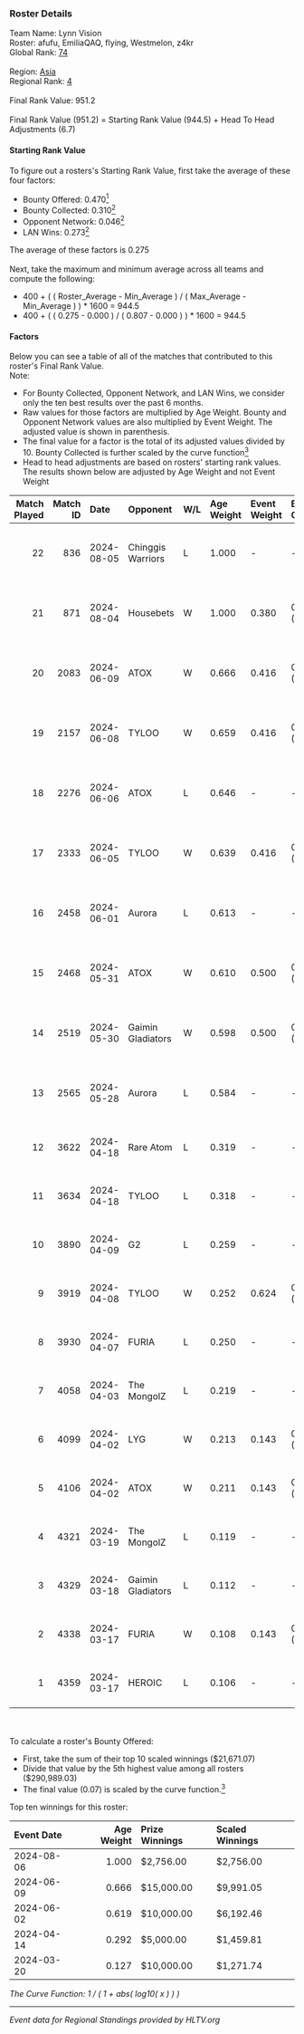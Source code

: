 ### Roster Details<br />
Team Name: Lynn Vision<br />
Roster: afufu, EmiliaQAQ, flying, Westmelon, z4kr<br />
Global Rank: [74](../../standings_global_2024_08_28.md)<br />
<br />
Region: [Asia]( ../../standings_asia_2024_08_28.md)<br />
Regional Rank: [4]( ../../standings_asia_2024_08_28.md)<br />
<br />
Final Rank Value:  951.2<br />
<br />
Final Rank Value (951.2) = Starting Rank Value (944.5) + Head To Head Adjustments (6.7)<br />

#### Starting Rank Value<br />
To figure out a rosters's Starting Rank Value, first take the average of these four factors:<br />
- Bounty Offered: 0.470[<sup>1</sup>](#table2)
- Bounty Collected: 0.310[<sup>2</sup>](#table1)
- Opponent Network: 0.046[<sup>2</sup>](#table1)
- LAN Wins: 0.273[<sup>2</sup>](#table1)

The average of these factors is 0.275<br />
<br />
Next, take the maximum and minimum average across all teams and compute the following:<br />
- 400 + ( ( Roster_Average - Min_Average ) / ( Max_Average - Min_Average ) ) * 1600 = 944.5
- 400 + ( ( 0.275 - 0.000 ) / ( 0.807 - 0.000 ) ) * 1600 = 944.5


#### Factors<br />
Below you can see a table of all of the matches that contributed to this roster's Final Rank Value.<br />
Note:<br />

- For Bounty Collected, Opponent Network, and LAN Wins, we consider only the ten best results over the past 6 months.
- Raw values for those factors are multiplied by Age Weight. Bounty and Opponent Network values are also multiplied by Event Weight. The adjusted value is shown in parenthesis.
- The final value for a factor is the total of its adjusted values divided by 10. Bounty Collected is further scaled by the curve function[<sup>3</sup>](#curveFunction)
- Head to head adjustments are based on rosters' starting rank values. The results shown below are adjusted by Age Weight and not Event Weight
<span id="table1"></span><br />


| Match Played | Match ID | Date       | Opponent          | W/L | Age Weight | Event Weight | Bounty Collected | Opponent Network | LAN Wins  | H2H Adj. | Roster                                     |
| -: | -: | :- | :- | :- | :- | :- | :- | :- | :- | -: | :- |
|           22 |      836 | 2024-08-05 | Chinggis Warriors | L   | 1.000      | -            | -                | -                | -         |   -17.89 | afufu, EmiliaQAQ, flying, Westmelon, z4kr  |
|           21 |      871 | 2024-08-04 | Housebets         | W   | 1.000      | 0.380        | 0.002 (0.001)    | 0.156 (0.059)    | 1 (1.000) |     5.72 | afufu, EmiliaQAQ, flying, Westmelon, z4kr  |
|           20 |     2083 | 2024-06-09 | ATOX              | W   | 0.666      | 0.416        | 0.018 (0.005)    | 0.183 (0.051)    | 0 (0.000) |     7.01 | EmiliaQAQ, flying, Starry, Westmelon, z4kr |
|           19 |     2157 | 2024-06-08 | TYLOO             | W   | 0.659      | 0.416        | 0.059 (0.016)    | 0.317 (0.087)    | 0 (0.000) |    10.53 | EmiliaQAQ, flying, Starry, Westmelon, z4kr |
|           18 |     2276 | 2024-06-06 | ATOX              | L   | 0.646      | -            | -                | -                | -         |   -13.64 | EmiliaQAQ, flying, Starry, Westmelon, z4kr |
|           17 |     2333 | 2024-06-05 | TYLOO             | W   | 0.639      | 0.416        | 0.059 (0.016)    | 0.317 (0.084)    | 0 (0.000) |    10.21 | EmiliaQAQ, flying, Starry, Westmelon, z4kr |
|           16 |     2458 | 2024-06-01 | Aurora            | L   | 0.613      | -            | -                | -                | -         |    -1.05 | EmiliaQAQ, flying, Starry, Westmelon, z4kr |
|           15 |     2468 | 2024-05-31 | ATOX              | W   | 0.610      | 0.500        | 0.018 (0.006)    | 0.183 (0.056)    | 1 (0.610) |     6.28 | EmiliaQAQ, flying, Starry, Westmelon, z4kr |
|           14 |     2519 | 2024-05-30 | Gaimin Gladiators | W   | 0.598      | 0.500        | 0.026 (0.008)    | 0.347 (0.104)    | 1 (0.598) |     8.43 | EmiliaQAQ, flying, Starry, Westmelon, z4kr |
|           13 |     2565 | 2024-05-28 | Aurora            | L   | 0.584      | -            | -                | -                | -         |    -0.93 | EmiliaQAQ, flying, Starry, Westmelon, z4kr |
|           12 |     3622 | 2024-04-18 | Rare Atom         | L   | 0.319      | -            | -                | -                | -         |    -6.06 | EmiliaQAQ, Jee, Starry, Westmelon, z4kr    |
|           11 |     3634 | 2024-04-18 | TYLOO             | L   | 0.318      | -            | -                | -                | -         |    -7.84 | EmiliaQAQ, Jee, Starry, Westmelon, z4kr    |
|           10 |     3890 | 2024-04-09 | G2                | L   | 0.259      | -            | -                | -                | -         |    -0.03 | EmiliaQAQ, Jee, Starry, Westmelon, z4kr    |
|            9 |     3919 | 2024-04-08 | TYLOO             | W   | 0.252      | 0.624        | 0.016 (0.002)    | 0.050 (0.008)    | 1 (0.252) |     1.71 | EmiliaQAQ, Jee, Starry, Westmelon, z4kr    |
|            8 |     3930 | 2024-04-07 | FURIA             | L   | 0.250      | -            | -                | -                | -         |    -0.12 | EmiliaQAQ, Jee, Starry, Westmelon, z4kr    |
|            7 |     4058 | 2024-04-03 | The MongolZ       | L   | 0.219      | -            | -                | -                | -         |    -0.04 | EmiliaQAQ, Jee, Starry, Westmelon, z4kr    |
|            6 |     4099 | 2024-04-02 | LYG               | W   | 0.213      | 0.143        | 0.003 (0.000)    | 0.013 (0.000)    | 0 (0.000) |     1.28 | EmiliaQAQ, Jee, Starry, Westmelon, z4kr    |
|            5 |     4106 | 2024-04-02 | ATOX              | W   | 0.211      | 0.143        | 0.018 (0.001)    | 0.183 (0.006)    | 0 (0.000) |     2.10 | EmiliaQAQ, Jee, Starry, Westmelon, z4kr    |
|            4 |     4321 | 2024-03-19 | The MongolZ       | L   | 0.119      | -            | -                | -                | -         |    -0.02 | EmiliaQAQ, Jee, Starry, Westmelon, z4kr    |
|            3 |     4329 | 2024-03-18 | Gaimin Gladiators | L   | 0.112      | -            | -                | -                | -         |    -2.12 | EmiliaQAQ, Jee, Starry, Westmelon, z4kr    |
|            2 |     4338 | 2024-03-17 | FURIA             | W   | 0.108      | 0.143        | 0.333 (0.005)    | 0.531 (0.008)    | 1 (0.108) |     3.36 | EmiliaQAQ, Jee, Starry, Westmelon, z4kr    |
|            1 |     4359 | 2024-03-17 | HEROIC            | L   | 0.106      | -            | -                | -                | -         |    -0.24 | EmiliaQAQ, Jee, Starry, Westmelon, z4kr    |

<br />
<span id="table2"></span><br />
To calculate a roster's Bounty Offered:<br />

- First, take the sum of their top 10 scaled winnings ($21,671.07)
- Divide that value by the 5th highest value among all rosters ($290,989.03)
- The final value (0.07) is scaled by the curve function.[<sup>3</sup>](#curveFunction)

Top ten winnings for this roster:<br />

| Event Date | Age Weight | Prize Winnings | Scaled Winnings |
| :- | -: | :- | :- |
| 2024-08-06 |      1.000 | $2,756.00      | $2,756.00       |
| 2024-06-09 |      0.666 | $15,000.00     | $9,991.05       |
| 2024-06-02 |      0.619 | $10,000.00     | $6,192.46       |
| 2024-04-14 |      0.292 | $5,000.00      | $1,459.81       |
| 2024-03-20 |      0.127 | $10,000.00     | $1,271.74       |


<span id="curveFunction"></span>_The Curve Function: 1 / ( 1 + abs( log10( x ) ) )_<br />

---
_Event data for Regional Standings provided by HLTV.org_<br />
